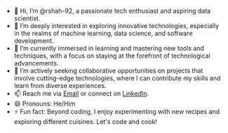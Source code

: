 - 👋 Hi, I’m @rshah-92, a passionate tech enthusiast and aspiring data scientist.
- 👀 I’m deeply interested in exploring innovative technologies, especially in the realms of machine learning, data science, and software development.
- 🌱 I’m currently immersed in learning and mastering new tools and techniques, with a focus on staying at the forefront of technological advancements.
- 💞️ I’m actively seeking collaborative opportunities on projects that involve cutting-edge technologies, where I can contribute my skills and learn from diverse experiences.
- 📫 Reach me via [Email](mailto:rshah92@asu.edu) or connect on [LinkedIn](https://www.linkedin.com/in/rudra-sanjay-shah-a0291b272/).
- 😄 Pronouns: He/Him
- ⚡ Fun fact: Beyond coding, I enjoy experimenting with new recipes and exploring different cuisines. Let's code and cook!

